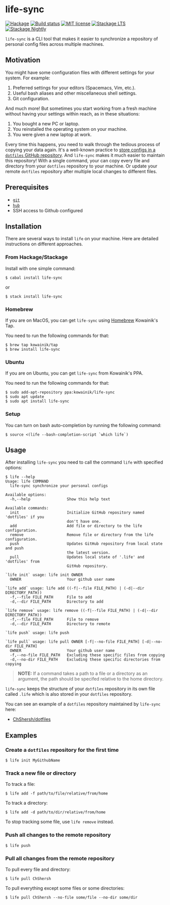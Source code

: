 # life-sync

[![Hackage](https://img.shields.io/hackage/v/life-sync.svg)](https://hackage.haskell.org/package/life-sync)
[![Build status](https://secure.travis-ci.org/kowainik/life-sync.svg)](https://travis-ci.org/kowainik/life-sync)
[![MIT license](https://img.shields.io/badge/license-MIT-blue.svg)](https://github.com/kowainik/life-sync/blob/main/LICENSE)
[![Stackage LTS](http://stackage.org/package/life-sync/badge/lts)](http://stackage.org/lts/package/life-sync)
[![Stackage Nightly](http://stackage.org/package/life-sync/badge/nightly)](http://stackage.org/nightly/package/life-sync)

`life-sync` is a CLI tool that makes it easier to synchronize a repository of
personal config files across multiple machines.

## Motivation

You might have some configuration files with different settings for your system.
For example:

1. Preferred settings for your editors (Spacemacs, Vim, etc.).
2. Useful bash aliases and other miscellaneous shell settings.
3. Git configuration.

And much more! But sometimes you start working from a fresh machine without
having your settings within reach, as in these situations:

1. You bought a new PC or laptop.
2. You reinstalled the operating system on your machine.
3. You were given a new laptop at work.

Every time this happens, you need to walk through the tedious process of copying
your data again. It's a well-known practice to
[store configs in a `dotfiles` GitHub repository](https://dotfiles.github.io/).
And `life-sync` makes it much easier to maintain this repository! With a single
command, your can copy every file and directory from your `dotfiles` repository to
your machine. Or update your remote `dotfiles` repository after multiple local
changes to different files.

## Prerequisites

* [`git`](https://git-scm.com)
* [`hub`](https://github.com/github/hub)
* SSH access to Github configured

## Installation

There are several ways to install `life` on your machine.
Here are detailed instructions on different approaches.

### From Hackage/Stackage

Install with one simple command:

```shell
$ cabal install life-sync
```

or

```shell
$ stack install life-sync
```

### Homebrew

If you are on MacOS, you can get `life-sync` using
[Homebrew](https://brew.sh/) Kowainik's Tap.

You need to run the following commands for that:

```shell
$ brew tap kowainik/tap
$ brew install life-sync
```

### Ubuntu

If you are on Ubuntu, you can get `life-sync` from Kowainik's PPA.

You need to run the following commands for that:

```shell
$ sudo add-apt-repository ppa:kowainik/life-sync
$ sudo apt update
$ sudo apt install life-sync
```

### Setup

You can turn on bash auto-completion by running the following command:

```
$ source <(life --bash-completion-script `which life`)
```

## Usage

After installing `life-sync` you need to call the command `life` with specified options:

```
$ life --help
Usage: life COMMAND
  life-sync synchronize your personal configs

Available options:
  -h,--help                Show this help text

Available commands:
  init                     Initialize GitHub repository named 'dotfiles' if you
                           don't have one.
  add                      Add file or directory to the life configuration.
  remove                   Remove file or directory from the life configuration.
  push                     Updates GitHub repository from local state and push
                           the latest version.
  pull                     Updates local state of '.life' and 'dotfiles' from
                           GitHub repository.

`life init` usage: life init OWNER
  OWNER                    Your github user name

`life add` usage: life add ((-f|--file FILE_PATH) | (-d|--dir DIRECTORY_PATH))
  -f,--file FILE_PATH      File to add
  -d,--dir FILE_PATH       Directory to add

`life remove` usage: life remove ((-f|--file FILE_PATH) | (-d|--dir DIRECTORY_PATH))
  -f,--file FILE_PATH      File to remove
  -d,--dir FILE_PATH       Directory to remote

`life push` usage: life push

`life pull` usage: life pull OWNER [-f|--no-file FILE_PATH] [-d|--no-dir FILE_PATH]
  OWNER                    Your github user name
  -f,--no-file FILE_PATH   Excluding these specific files from copying
  -d,--no-dir FILE_PATH    Excluding these specific directories from copying

```

> **NOTE:** If a command takes a path to a file or a directory as an
> argument, the path should be specifed relative to the home directory.

`life-sync` keeps the structure of your `dotfiles` repository in its own file
called `.life` which is also stored in your `dotfiles` repository.

You can see an example of a `dotfiles` repository maintained by `life-sync` here:

* [ChShersh/dotfiles](https://github.com/ChShersh/dotfiles)

## Examples

### Create a `dotfiles` repository for the first time

```
$ life init MyGithubName
```

### Track a new file or directory

To track a file:

```
$ life add -f path/to/file/relative/from/home
```

To track a directory:

```
$ life add -d path/to/dir/relative/from/home
```

To stop tracking some file, use `life remove` instead.

### Push all changes to the remote repository

```
$ life push
```

### Pull all changes from the remote repository

To pull every file and directory:

```
$ life pull ChShersh
```

To pull everything except some files or some directories:

```
$ life pull ChShersh --no-file some/file --no-dir some/dir
```
